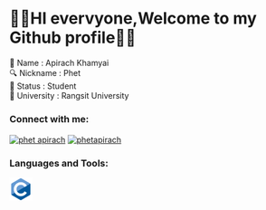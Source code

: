 # 👋👋HI evervyone,Welcome to my Github profile👋👋
🐣 Name : Apirach Khamyai<br> 
 🔍 Nickname : Phet<br>
   📕  Status : Student<br>
     🏫  University : Rangsit University<br>
    
    
<h3 align="center">

<h3 align="left">Connect with me:</h3>
<p align="left">
<a href="https://fb.com/phet apirach" target="blank"><img align="center" src="https://raw.githubusercontent.com/rahuldkjain/github-profile-readme-generator/master/src/images/icons/Social/facebook.svg" alt="phet apirach" height="30" width="40" /></a>
<a href="https://instagram.com/phetapirach" target="blank"><img align="center" src="https://raw.githubusercontent.com/rahuldkjain/github-profile-readme-generator/master/src/images/icons/Social/instagram.svg" alt="phetapirach" height="30" width="40" /></a>
</p>

<h3 align="left">Languages and Tools:</h3>
<p align="left"> <a href="https://www.cprogramming.com/" target="_blank" rel="noreferrer"> <img src="https://raw.githubusercontent.com/devicons/devicon/master/icons/c/c-original.svg" alt="c" width="40" height="40"/> </a> </p>


